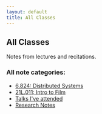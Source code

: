 ```yaml
---
layout: default
title: All Classes
---
```


## All Classes
  <p>
    Notes from lectures and recitations.
  </p>

### All note categories:
- [6.824: Distributed Systems]({{site.siteurl}}/pages/distributed-systems/)
- [21L.011: Intro to Film]({{site.siteurl}}/pages/21L011)
- [Talks I've attended]({{site.siteurl}}/pages/talks)
- [Research Notes]({{site.siteurl}}/pages/UROP)
